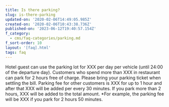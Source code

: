```yaml
---
title: Is there parking?
slug: is-there-parking
updated-on: '2020-02-06T14:49:05.985Z'
created-on: '2020-02-06T10:43:38.736Z'
published-on: '2023-06-12T19:40:57.154Z'
f_category:
  - cms/faq-categories/parking.md
f_sort-order: 10
layout: '[faq].html'
tags: faq
---
```


Hotel guest can use the parking lot for XXX per day per vehicle (until 24:00 of the departure day). Customers who spend more than XXX in restaurant can park for 2 hours free of charge. Please bring your parking ticket when settling the bill. Parking fee for other customers is XXX for up to 1 hour and after that XXX will be added per every 30 minutes. If you park more than 2 hours, XXX will be added to the total amount. \*For example, the parking fee will be XXX if you park for 2 hours 50 minutes.

‍
